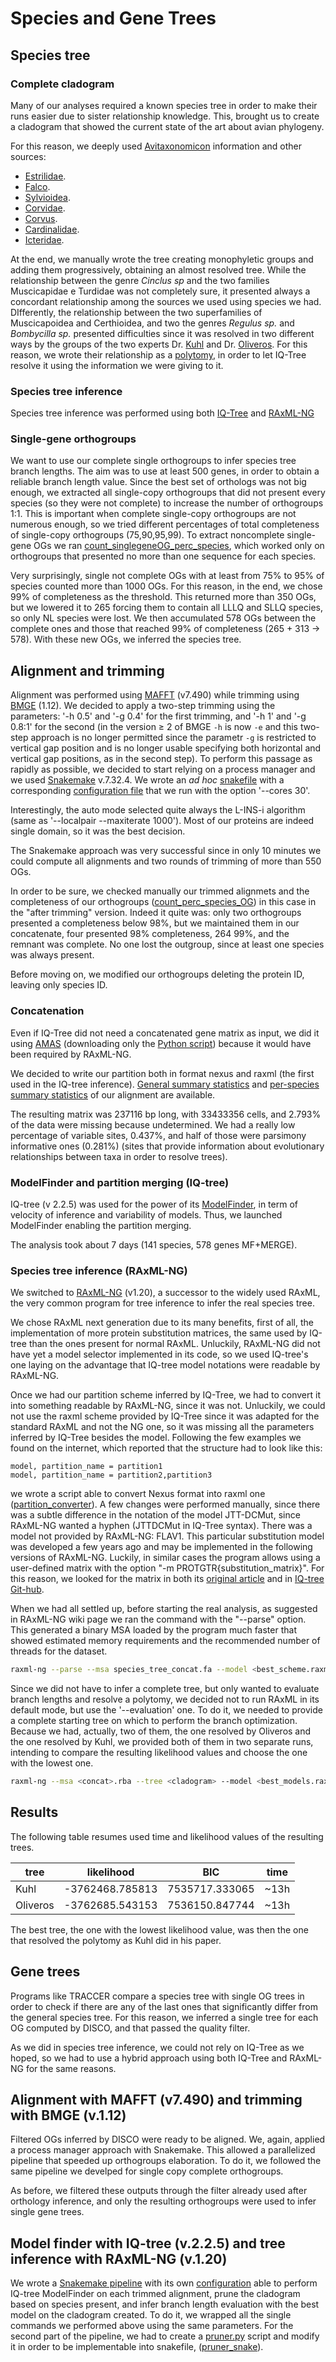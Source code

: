 # Species and Gene Trees

## Species tree

### Complete cladogram

Many of our analyses required a known species tree in order to make their runs easier due to sister relationship knowledge. This, brought us to create a cladogram that showed the current state of the art about avian phylogeny.

For this reason, we deeply used [Avitaxonomicon](https://www.bird-phylogeny.de/) information and other sources:

- [Estrilidae](https://en.wikipedia.org/wiki/Estrildidae).
- [Falco](https://bmcgenomics.biomedcentral.com/articles/10.1186/s12864-018-4615-z).
- [Sylvioidea](https://doi.org/10.1016/j.ympev.2005.05.015).
- [Corvidae](https://en.wikipedia.org/wiki/Corvidae).
- [Corvus](https://doi.org/10.3109/19401736.2015.1043540).
- [Cardinalidae](https://en.wikipedia.org/wiki/Cardinalidae).
- [Icteridae](https://doi.org/10.1016/j.ympev.2013.11.009).

At the end, we manually wrote the tree creating monophyletic groups and adding them progressively, obtaining an almost resolved tree. While the relationship between the genre _Cinclus sp_ and the two families Muscicapidae e Turdidae was not completely sure, it presented always a concordant relationship among the sources we used using species we had. DIfferently, the relationship between the two superfamilies of Muscicapoidea and Certhioidea, and two the genres _Regulus sp._ and _Bombycilla sp._ presented difficulties since it was resolved in two different ways by the groups of the two experts Dr. [Kuhl](https://doi.org/10.1093/molbev/msaa191) and Dr. [Oliveros](https://www.pnas.org/doi/epdf/10.1073/pnas.1813206116). For this reason, we wrote their relationship as a [polytomy](./Files/aves_cladogram_politomy.nwk), in order to let IQ-Tree resolve it using the information we were giving to it.

### Species tree inference

Species tree inference was performed using both [IQ-Tree](http://www.iqtree.org/) and [RAxML-NG](https://github.com/amkozlov/raxml-ng)

### Single-gene orthogroups

We want to use our complete single orthogroups to infer species tree branch lengths. The aim was to use at least 500 genes, in order to obtain a reliable branch length value. Since the best set of orthologs was not big enough, we extracted all single-copy orthogroups that did not present every species (so they were not complete) to increase the number of orthogroups 1:1. This is important when complete single-copy orthogroups are not numerous enough, so we tried different percentages of total completeness of single-copy orthogroups (75,90,95,99). To extract noncomplete single-gene OGs we ran [count_singlegeneOG_perc_species](Scripts/count_singlegeneOG_perc_species.sh), which worked only on orthogroups that presented no more than one sequence for each species.

Very surprisingly, single not complete OGs with at least from 75% to 95% of species counted more than 1000 OGs. For this reason, in the end, we chose 99% of completeness as the threshold. This returned more than 350 OGs, but we lowered it to 265 forcing them to contain all LLLQ and SLLQ species, so only NL species were lost. We then accumulated 578 OGs between the complete ones and those that reached 99% of completeness (265 + 313 -> 578). With these new OGs, we inferred the species tree.

## Alignment and trimming

Alignment was performed using [MAFFT](https://mafft.cbrc.jp/alignment/software/) (v7.490) while trimming using [BMGE](https://gitlab.pasteur.fr/GIPhy/BMGE) (1.12). We decided to apply a two-step trimming using the parameters: '-h 0.5' and '-g 0.4' for the first trimming, and '-h 1' and '-g 0.8:1' for the second (in the version ≥ 2 of BMGE `-h` is now `-e` and this two-step approach is no longer permitted since the parametr `-g` is restricted to vertical gap position and is no longer usable specifying both horizontal and vertical gap positions, as in the second step). To perform this passage as rapidly as possible, we decided to start relying on a process manager and we used [Snakemake](https://snakemake.readthedocs.io/en/stable/) v.7.32.4. We wrote an _ad hoc_ [snakefile](./Scripts/alignment_trimming.smk) with a corresponding [configuration file](./Scripts/alignment_trimming_config.yaml) that we run with the option '--cores 30'.

Interestingly, the auto mode selected quite always the L-INS-i algorithm (same as '--localpair --maxiterate 1000'). Most of our proteins are indeed single domain, so it was the best decision.

The Snakemake approach was very successful since in only 10 minutes we could compute all alignments and two rounds of trimming of more than 550 OGs.

In order to be sure, we checked manually our trimmed alignmets and the completeness of our orthogroups ([count_perc_species_OG](../01_Orthlogy_inference_Paralog_filter/Scripts/count_perc_species_OG.sh)) in this case in the "after trimming" version. Indeed it quite was: only two orthogroups presented a completeness below 98%, but we maintained them in our concatenate, four presented 98% completeness, 264 99%, and the remnant was complete. No one lost the outgroup, since at least one species was always present.

Before moving on, we modified our orthogroups deleting the protein ID, leaving only species ID.

### Concatenation

Even if IQ-Tree did not need a concatenated gene matrix as input, we did it using [AMAS](https://github.com/marekborowiec/AMAS/tree/master) (downloading only the [Python script](https://github.com/marekborowiec/AMAS/blob/master/amas/AMAS.py)) because it would have been required by RAxML-NG.

We decided to write our partition both in format nexus and raxml (the first used in the IQ-tree inference). [General summary statistics](./Files/concat_summary.txt) and [per-species summary statistics](./Files/concat_summary_species.txt) of our alignment are available.

The resulting matrix was 237116 bp long, with 33433356 cells, and 2.793% of the data were missing because undetermined. We had a really low percentage of variable sites, 0.437%, and half of those were parsimony informative ones (0.281%) (sites that provide information about evolutionary relationships between taxa in order to resolve trees).  

### ModelFinder and partition merging (IQ-tree)

IQ-tree (v 2.2.5) was used for the power of its [ModelFinder](https://www.nature.com/articles/nmeth.4285), in term of velocity of inference and variability of models. Thus, we launched ModelFinder enabling the partition merging.

The analysis took about 7 days (141 species, 578 genes MF+MERGE).

### Species tree inference (RAxML-NG)

We switched to [RAxML-NG](https://github.com/amkozlov/raxml-ng) (v1.20), a successor to the widely used RAxML, the very common program for tree inference to infer the real species tree.

We chose RAxML next generation due to its many benefits, first of all, the implementation of more protein substitution matrices, the same used by IQ-tree than the ones present for normal RAxML. Unluckily, RAxML-NG did not have yet a model selector implemented in its code, so we used IQ-tree's one laying on the advantage that IQ-tree model notations were readable by RAxML-NG.

Once we had our partition scheme inferred by IQ-Tree, we had to convert it into something readable by RAxML-NG, since it was not. Unluckily, we could not use the raxml scheme provided by IQ-Tree since it was adapted for the standard RAxML and not the NG one, so it was missing all the parameters inferred by IQ-Tree besides the model. Following the few examples we found on the internet, which reported that the structure had to look like this:

```text
model, partition_name = partition1
model, partition_name = partition2,partition3
```

we wrote a script able to convert Nexus format into raxml one ([partition_converter](.Scripts/partition_converter.sh)). A few changes were performed manually, since there was a subtle difference in the notation of the model JTT-DCMut, since RAxML-NG wanted a hyphen (JTTDCMut in IQ-Tree syntax). There was a model not provided by RAxML-NG: FLAV1. This particular substitution model was developed a few years ago and may be implemented in the following versions of RAxML-NG. Luckily, in similar cases the program allows using a user-defined matrix with the option "-m PROTGTR{substitution_matrix}". For this reason, we looked for the matrix in both its [original article](https://link.springer.com/article/10.1007/s00239-020-09943-3) and in [IQ-tree Git-hub](https://github.com/iqtree/iqtree2/blob/master/model/modelprotein.cpp).

When we had all settled up, before starting the real analysis, as suggested in RAxML-NG wiki page we ran the command with the "--parse" option. This generated a binary MSA loaded by the program much faster that showed estimated memory requirements and the recommended number of threads for the dataset.

```bash
raxml-ng --parse --msa species_tree_concat.fa --model <best_scheme.raxml>
```

Since we did not have to infer a complete tree, but only wanted to evaluate branch lengths and resolve a polytomy, we decided not to run RAxML in its default mode, but use the '--evaluation' one. To do it, we needed to provide a complete starting tree on which to perform the branch optimization. Because we had, actually, two of them, the one resolved by Oliveros and the one resolved by Kuhl, we provided both of them in two separate runs, intending to compare the resulting likelihood values and choose the one with the lowest one.

```bash
raxml-ng --msa <concat>.rba --tree <cladogram> --model <best_models.rax> --threads 15 --seed 3 --evaluate --outgroup Drnov,Cacas,Stcam
```

## Results

The following table resumes used time and likelihood values of the resulting trees.

|   tree   |    likelihood   |       BIC      | time |
|----------|-----------------|----------------|------|
|   Kuhl   | -3762468.785813 | 7535717.333065 | ~13h |
| Oliveros | -3762685.543153 | 7536150.847744 | ~13h |

The best tree, the one with the lowest likelihood value, was then the one that resolved the polytomy as Kuhl did in his paper.

## Gene trees

Programs like TRACCER compare a species tree with single OG trees in order to check if there are any of the last ones that significantly differ from the general species tree. For this reason, we inferred a single tree for each OG computed by DISCO, and that passed the quality filter.

As we did in species tree inference, we could not rely on IQ-Tree as we hoped, so we had to use a hybrid approach using both IQ-Tree and RAxML-NG for the same reasons.

## Alignment with MAFFT (v7.490) and trimming with BMGE (v.1.12)

Filtered OGs inferred by DISCO were ready to be aligned. We, again, applied a process manager approach with Snakemake. This allowed a parallelized pipeline that speeded up orthogroups elaboration. To do it, we followed the same pipeline we develped for single copy complete orthogroups.

As before, we filtered these outputs through the filter already used after orthology inference, and only the resulting orthogroups were used to infer single gene trees.

## Model finder with IQ-tree (v.2.2.5) and tree inference with RAxML-NG (v.1.20)

We wrote a [Snakemake pipeline](./Scripts/gene_trees.smk) with its own [configuration](./Scripts/gene_trees.yaml) able to perform IQ-tree ModelFinder on each trimmed alignment, prune the cladogram based on species present, and infer branch length evaluation with the best model on the cladogram created. To do it, we wrapped all the single commands we performed above using the same parameters. For the second part of the pipeline, we had to create a [pruner.py](./Scripts/pruner.py) script and modify it in order to be implementable into snakefile, ([pruner_snake](./Scripts/pruner_snake.py)).
